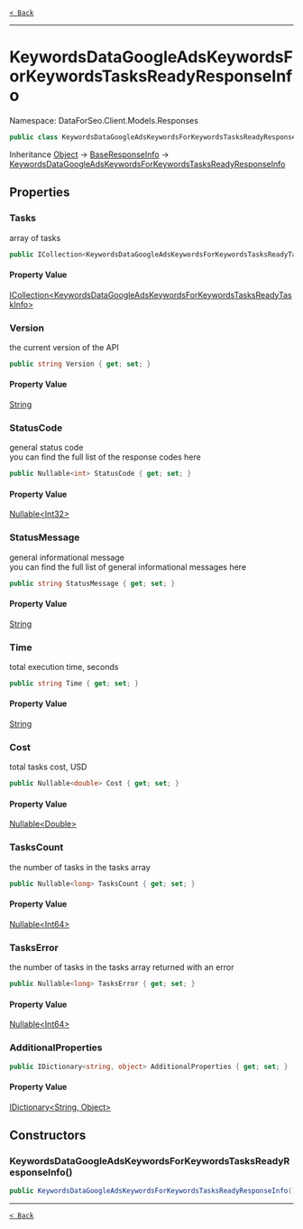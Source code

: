 [`< Back`](./)

---

# KeywordsDataGoogleAdsKeywordsForKeywordsTasksReadyResponseInfo

Namespace: DataForSeo.Client.Models.Responses

```csharp
public class KeywordsDataGoogleAdsKeywordsForKeywordsTasksReadyResponseInfo : BaseResponseInfo
```

Inheritance [Object](https://docs.microsoft.com/en-us/dotnet/api/system.object) → [BaseResponseInfo](./dataforseo.client.models.responses.baseresponseinfo) → [KeywordsDataGoogleAdsKeywordsForKeywordsTasksReadyResponseInfo](./dataforseo.client.models.responses.keywordsdatagoogleadskeywordsforkeywordstasksreadyresponseinfo)

## Properties

### **Tasks**

array of tasks

```csharp
public ICollection<KeywordsDataGoogleAdsKeywordsForKeywordsTasksReadyTaskInfo> Tasks { get; set; }
```

#### Property Value

[ICollection&lt;KeywordsDataGoogleAdsKeywordsForKeywordsTasksReadyTaskInfo&gt;](./dataforseo.client.models.responses.keywordsdatagoogleadskeywordsforkeywordstasksreadytaskinfo)<br>

### **Version**

the current version of the API

```csharp
public string Version { get; set; }
```

#### Property Value

[String](https://docs.microsoft.com/en-us/dotnet/api/system.string)<br>

### **StatusCode**

general status code
 <br>you can find the full list of the response codes here

```csharp
public Nullable<int> StatusCode { get; set; }
```

#### Property Value

[Nullable&lt;Int32&gt;](https://docs.microsoft.com/en-us/dotnet/api/system.nullable-1)<br>

### **StatusMessage**

general informational message
 <br>you can find the full list of general informational messages here

```csharp
public string StatusMessage { get; set; }
```

#### Property Value

[String](https://docs.microsoft.com/en-us/dotnet/api/system.string)<br>

### **Time**

total execution time, seconds

```csharp
public string Time { get; set; }
```

#### Property Value

[String](https://docs.microsoft.com/en-us/dotnet/api/system.string)<br>

### **Cost**

total tasks cost, USD

```csharp
public Nullable<double> Cost { get; set; }
```

#### Property Value

[Nullable&lt;Double&gt;](https://docs.microsoft.com/en-us/dotnet/api/system.nullable-1)<br>

### **TasksCount**

the number of tasks in the tasks array

```csharp
public Nullable<long> TasksCount { get; set; }
```

#### Property Value

[Nullable&lt;Int64&gt;](https://docs.microsoft.com/en-us/dotnet/api/system.nullable-1)<br>

### **TasksError**

the number of tasks in the tasks array returned with an error

```csharp
public Nullable<long> TasksError { get; set; }
```

#### Property Value

[Nullable&lt;Int64&gt;](https://docs.microsoft.com/en-us/dotnet/api/system.nullable-1)<br>

### **AdditionalProperties**

```csharp
public IDictionary<string, object> AdditionalProperties { get; set; }
```

#### Property Value

[IDictionary&lt;String, Object&gt;](https://docs.microsoft.com/en-us/dotnet/api/system.collections.generic.idictionary-2)<br>

## Constructors

### **KeywordsDataGoogleAdsKeywordsForKeywordsTasksReadyResponseInfo()**

```csharp
public KeywordsDataGoogleAdsKeywordsForKeywordsTasksReadyResponseInfo()
```

---

[`< Back`](./)
